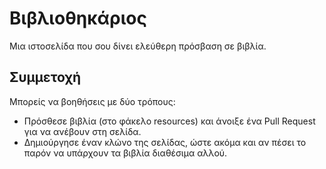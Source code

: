 # Βιβλιοθηκάριος

Μια ιστοσελίδα που σου δίνει ελεύθερη πρόσβαση σε βιβλία.

## Συμμετοχή

Μπορείς να βοηθήσεις με δύο τρόπους:
- Πρόσθεσε βιβλία (στο φάκελο resources) και άνοιξε ένα Pull Request για να
  ανέβουν στη σελίδα.
- Δημιούργησε έναν κλώνο της σελίδας, ώστε ακόμα και αν πέσει το παρόν να
  υπάρχουν τα βιβλία διαθέσιμα αλλού.
